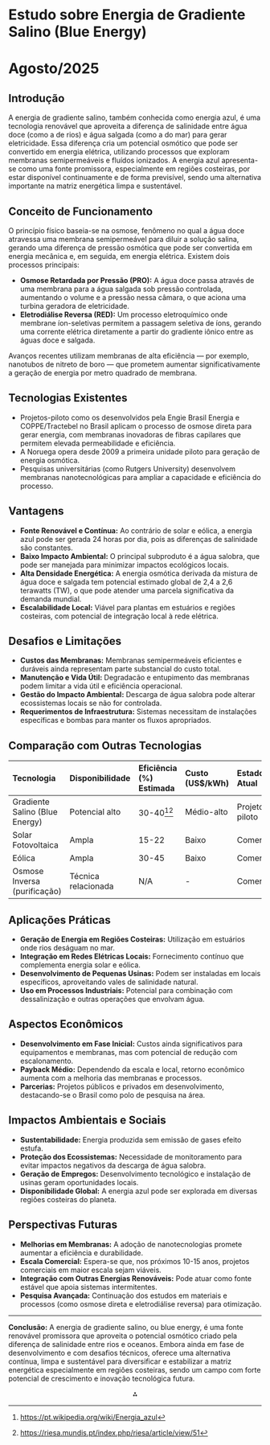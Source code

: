 # Estudo  sobre Energia de Gradiente Salino (Blue Energy)
# Agosto/2025

## Introdução

A energia de gradiente salino, também conhecida como energia azul, é uma tecnologia renovável que aproveita a diferença de salinidade entre água doce (como a de rios) e água salgada (como a do mar) para gerar eletricidade. Essa diferença cria um potencial osmótico que pode ser convertido em energia elétrica, utilizando processos que exploram membranas semipermeáveis e fluídos ionizados. A energia azul apresenta-se como uma fonte promissora, especialmente em regiões costeiras, por estar disponível continuamente e de forma previsível, sendo uma alternativa importante na matriz energética limpa e sustentável.

## Conceito de Funcionamento

O princípio físico baseia-se na osmose, fenômeno no qual a água doce atravessa uma membrana semipermeável para diluir a solução salina, gerando uma diferença de pressão osmótica que pode ser convertida em energia mecânica e, em seguida, em energia elétrica. Existem dois processos principais:

- **Osmose Retardada por Pressão (PRO):** A água doce passa através de uma membrana para a água salgada sob pressão controlada, aumentando o volume e a pressão nessa câmara, o que aciona uma turbina geradora de eletricidade.
- **Eletrodiálise Reversa (RED):** Um processo eletroquímico onde membrane íon-seletivas permitem a passagem seletiva de íons, gerando uma corrente elétrica diretamente a partir do gradiente iônico entre as águas doce e salgada.

Avanços recentes utilizam membranas de alta eficiência — por exemplo, nanotubos de nitreto de boro — que prometem aumentar significativamente a geração de energia por metro quadrado de membrana.

## Tecnologias Existentes

- Projetos-piloto como os desenvolvidos pela Engie Brasil Energia e COPPE/Tractebel no Brasil aplicam o processo de osmose direta para gerar energia, com membranas inovadoras de fibras capilares que permitem elevada permeabilidade e eficiência.
- A Noruega opera desde 2009 a primeira unidade piloto para geração de energia osmótica.
- Pesquisas universitárias (como Rutgers University) desenvolvem membranas nanotecnológicas para ampliar a capacidade e eficiência do processo.


## Vantagens

- **Fonte Renovável e Contínua:** Ao contrário de solar e eólica, a energia azul pode ser gerada 24 horas por dia, pois as diferenças de salinidade são constantes.
- **Baixo Impacto Ambiental:** O principal subproduto é a água salobra, que pode ser manejada para minimizar impactos ecológicos locais.
- **Alta Densidade Energética:** A energia osmótica derivada da mistura de água doce e salgada tem potencial estimado global de 2,4 a 2,6 terawatts (TW), o que pode atender uma parcela significativa da demanda mundial.
- **Escalabilidade Local:** Viável para plantas em estuários e regiões costeiras, com potencial de integração local à rede elétrica.


## Desafios e Limitações

- **Custos das Membranas:** Membranas semipermeáveis eficientes e duráveis ainda representam parte substancial do custo total.
- **Manutenção e Vida Útil:** Degradacão e entupimento das membranas podem limitar a vida útil e eficiência operacional.
- **Gestão do Impacto Ambiental:** Descarga de água salobra pode alterar ecossistemas locais se não for controlada.
- **Requerimentos de Infraestrutura:** Sistemas necessitam de instalações específicas e bombas para manter os fluxos apropriados.


## Comparação com Outras Tecnologias

| Tecnologia | Disponibilidade | Eficiência (%) Estimada | Custo (US\$/kWh) | Estado Atual |
| :-- | :-- | :-- | :-- | :-- |
| Gradiente Salino (Blue Energy) | Potencial alto | 30-40[^1][^2] | Médio-alto | Projeto-piloto |
| Solar Fotovoltaica | Ampla | 15-22 | Baixo | Comercial |
| Eólica | Ampla | 30-45 | Baixo | Comercial |
| Osmose Inversa (purificação) | Técnica relacionada | N/A | - | Comercial |

## Aplicações Práticas

- **Geração de Energia em Regiões Costeiras:** Utilização em estuários onde rios deságuam no mar.
- **Integração em Redes Elétricas Locais:** Fornecimento contínuo que complementa energia solar e eólica.
- **Desenvolvimento de Pequenas Usinas:** Podem ser instaladas em locais específicos, aproveitando vales de salinidade natural.
- **Uso em Processos Industriais:** Potencial para combinação com dessalinização e outras operações que envolvam água.


## Aspectos Econômicos

- **Desenvolvimento em Fase Inicial:** Custos ainda significativos para equipamentos e membranas, mas com potencial de redução com escalonamento.
- **Payback Médio:** Dependendo da escala e local, retorno econômico aumenta com a melhoria das membranas e processos.
- **Parcerias:** Projetos públicos e privados em desenvolvimento, destacando-se o Brasil como polo de pesquisa na área.


## Impactos Ambientais e Sociais

- **Sustentabilidade:** Energia produzida sem emissão de gases efeito estufa.
- **Proteção dos Ecossistemas:** Necessidade de monitoramento para evitar impactos negativos da descarga de água salobra.
- **Geração de Empregos:** Desenvolvimento tecnológico e instalação de usinas geram oportunidades locais.
- **Disponibilidade Global:** A energia azul pode ser explorada em diversas regiões costeiras do planeta.


## Perspectivas Futuras

- **Melhorias em Membranas:** A adoção de nanotecnologias promete aumentar a eficiência e durabilidade.
- **Escala Comercial:** Espera-se que, nos próximos 10-15 anos, projetos comerciais em maior escala sejam viáveis.
- **Integração com Outras Energias Renováveis:** Pode atuar como fonte estável que apoia sistemas intermitentes.
- **Pesquisa Avançada:** Continuação dos estudos em materiais e processos (como osmose direta e eletrodiálise reversa) para otimização.

***

**Conclusão:** A energia de gradiente salino, ou blue energy, é uma fonte renovável promissora que aproveita o potencial osmótico criado pela diferença de salinidade entre rios e oceanos. Embora ainda em fase de desenvolvimento e com desafios técnicos, oferece uma alternativa contínua, limpa e sustentável para diversificar e estabilizar a matriz energética especialmente em regiões costeiras, sendo um campo com forte potencial de crescimento e inovação tecnológica futura.

<div style="text-align: center">⁂</div>

[^1]: https://pt.wikipedia.org/wiki/Energia_azul

[^2]: https://riesa.mundis.pt/index.php/riesa/article/view/51

[^3]: https://www.youtube.com/watch?v=vwXVDVUHHtw

[^4]: https://www.mapfreglobalrisks.com/pt-br/gerencia-riscos-seguros/estudos/a-energia-marinha-o-elemento-definitivo-para-o-mix-global-renovavel/

[^5]: https://riesa.mundis.pt/index.php/riesa/article/view/51/49

[^6]: https://www.tempo.com/noticias/ciencia/energias-renovaveis-o-futuro-esta-na-energia-azul.html

[^7]: https://inpi.justica.gov.pt/Portals/6/PDF INPI/Boletins de vigilância tecnológica/BVT26 - 2T_2019_PT.pdf?ver=2019-08-02-094618-553

[^8]: https://lume.ufrgs.br/bitstream/handle/10183/233744/001134056.pdf?sequence=1\&isAllowed=y

[^9]: https://www.scielo.cl/scielo.php?pid=S0718-33052011000200007\&script=sci_arttext

